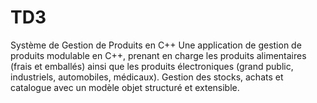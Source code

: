 # TD3
Système de Gestion de Produits en C++ Une application de gestion de produits modulable en C++, prenant en charge les produits alimentaires (frais et emballés) ainsi que les produits électroniques (grand public, industriels, automobiles, médicaux). Gestion des stocks, achats et catalogue avec un modèle objet structuré et extensible.
